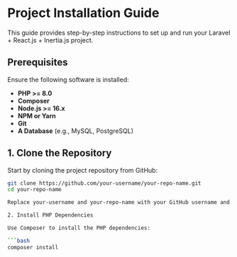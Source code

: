 # Project Installation Guide

This guide provides step-by-step instructions to set up and run your Laravel + React.js + Inertia.js project.

## Prerequisites

Ensure the following software is installed:

- **PHP >= 8.0**
- **Composer**
- **Node.js >= 16.x**
- **NPM or Yarn**
- **Git**
- **A Database** (e.g., MySQL, PostgreSQL)

## 1. Clone the Repository

Start by cloning the project repository from GitHub:

```bash
git clone https://github.com/your-username/your-repo-name.git
cd your-repo-name

Replace your-username and your-repo-name with your GitHub username and repository name.

2. Install PHP Dependencies

Use Composer to install the PHP dependencies:

```bash
composer install
